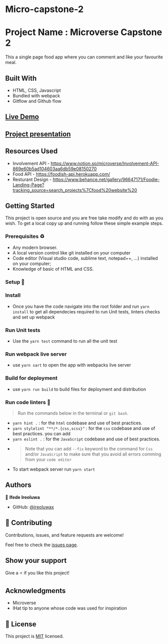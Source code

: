 # Micro-capstone-2

# Project Name : Microverse Capstone 2
This a single page food app where you can comment and like your favourite meal. 
>   
>
>

## Built With

- HTML, CSS, Javascript
- Bundled with webpack
- Gitflow and Github flow 

## [Live Demo](https://foodiewebapp.netlify.app)

## [Project presentation](https://drive.google.com/file/d/1ZcokS3rfZnWzMZBxaGcTD2gMQ_DWv-oY/view?usp=sharing)


## Resources Used
- Involvement API - https://www.notion.so/microverse/Involvement-API-869e60b5ad104603aa6db59e08150270
- Food API - https://foodish-api.herokuapp.com/
- Resturant Design - https://www.behance.net/gallery/96647171/Foodie-Landing-Page?tracking_source=search_projects%7Cfood%20website%20

## Getting Started

This project is open source and you are free take modify and do with as you wish. To get a local copy up and running follow these simple example steps.

### Prerequisites ♻️
- Any modern browser.
- A local version control like git installed on your computer
- Code editor (Visual studio code, sublime text, notepad++, ...) installed on your computer;
- Knowledge of  basic of HTML and CSS.

### Setup 🎰


### Install 
- Once you have the code navigate into the root folder and run `yarn install` to get all dependecies required to run Unit tests, linters checks and set up webpack

### Run Unit tests
- Use the `yarn test` command to run all the unit test

### Run webpack live server
- use `yarn sart` to open the app with webpacks live server

### Build for deployment
- use `yarn run build` to build files for deployment and distribution

### Run code linters 🧪
> Run the commands below in the terminal or `git bash`.
- `yarn hint .` : for the `html` codebase and use of best practices.
- `yarn stylelint "**/*.{css,scss}"` :  for the `css` codebase and use of best practices. you can add 
- `yarn eslint .` :  for the `JavaScript` codebase and use of best practices.
-  > Note that you can add `--fix` keyword to the command for `Css` and/or `JavaScript` to make sure that you avoid all errors comming from your `code editor`
- To start webpack server run `yarn start`

## Authors

👤 **Ifede Ireoluwa**

- GitHub: [@ireoluwax](https://github.com/ireoluwax/)

## 🤝 Contributing

Contributions, issues, and feature requests are welcome!

Feel free to check the [issues page](../../issues/).

## Show your support

Give a ⭐️ if you like this project!

## Acknowledgments
- Microverse
- IHat tip to anyone whose code was used for inspiration

## 📝 License

This project is [MIT](https://spdx.org/licenses/MIT.html) licensed.
